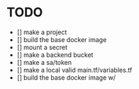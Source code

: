 # TODO 
- [] make a project 
- [] build the base docker image
- [] mount a secret
- [] make a backend bucket
- [] make a sa/token
- [] make a local valid main.tf/variables.tf
- [] build the base docker image w/